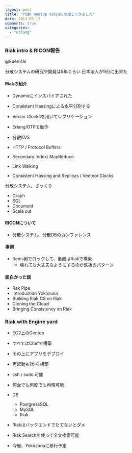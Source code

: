 ```yaml
---
layout: post
title: "riak meetup tokyoに参加してきました"
date: 2013-03-12
comments: true
categories:
  - "erlang"
---
```


### Riak intro & RICON報告

@kuenishi

分散システムの研究や開発は5年ぐらい
日本法人が9月に出来た

#### Riakの紹介

* Dynamoにインスパイアされた
* Consistent Hassingによる水平分割する
* Vector Clocksを用いてレプリケーション
* Erlang/OTPで動作
* 分散KVS

* HTTP / Protocol Buffers
* Secondary Index/ MapReduce
* Link Walking
* Consistent Hassing and Replicas / Vecteor Clocks

分散システム、ざっくり

* Graph
* SQL
* Document
* Scale out

#### RICONについて

* 分散システム、分散DBのカンファレンス

#### 事例

* Redis側でロックして、裏側はRiakで構築
    * 壊れても大丈夫なようにするのが鉄板のパターン

#### 面白かった話

* Rak Pipe
* Introduction Yokozuna
* Building Riak CS on Riak
* Cloning the Cloud
* Bringing Consistency on Riak

### Riak with Engine yard

* EC2上のGentoo
* すべてはChefで構築
* その上にアプリをデプロイ
* 再起動も1から構築
* ssh / sudo 可能
* 何台でも何度でも再現可能

* DB
    * PostgressSQL
    * MySQL
    * Riak

* Riakはバックエンドでたてないとダメ
* Riak Searchを使って全文検索可能
* 今後、Yokozunaに移行予定
